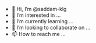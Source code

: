 - 👋 Hi, I’m @saddam-klg
- 👀 I’m interested in ...
- 🌱 I’m currently learning ...
- 💞️ I’m looking to collaborate on ...
- 📫 How to reach me ...

<!---
saddam-klg/saddam-klg is a ✨ special ✨ repository because its `ASUS.md` (this file) appears on your GitHub profile.
You can click the Preview link to take a look at your changes.
--->
